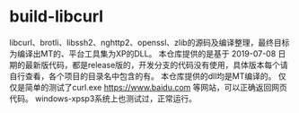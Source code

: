 # build-libcurl
libcurl、brotli、libssh2、nghttp2、openssl、zlib的源码及编译整理，最终目标为编译出MT的、平台工具集为XP的DLL。
本仓库提供的是基于 2019-07-08 日期的最新版代码，都是release版的，开发分支的代码没有使用，具体版本每个请自行查看，各个项目的目录名中包含的有。
本仓库提供的dll均是MT编译的。
仅仅是简单的测试了curl.exe https://www.baidu.com 等网站，可以正确返回网页代码。
windows-xpsp3系统上也测试过，正常运行。
